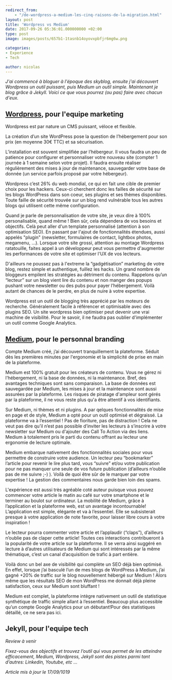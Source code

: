 ```yaml
---
redirect_from:
    - "/de-wordpress-a-medium-les-cinq-raisons-de-la-migration.html"
layout: post
title: 'Wordpress vs Medium'
date: 2017-09-26 05:36:01.000000000 +02:00
type: post
image: images/posts/657b1-1tasnb14oyovxpbfjr6mg6w.png

categories:
- Experience
- Tech

author: nicolas
---
```

*J'ai commencé à bloguer à l'époque des skyblog, ensuite j'ai découvert Wordpress un outil puissant, puis Medium un outil simple. Maintenant je blog grâce à Jekyll. Voici ce que vous pourrez (ou pas) faire avec chacun d'eux.*

## [Wordpress](https://fr.wordpress.org/), pour l'equipe marketing

Wordpress est par nature un CMS puissant, véloce et flexible.

La création d’un site WordPress pose la question de l’hébergement pour son prix (en moyenne 30€ TTC) et sa sécurisation.

L’installation est souvent simplifiée par l’hébergeur. Il vous faudra un peu de patience pour configurer et personnaliser votre nouveau site (compter 1 journée à 1 semaine selon votre projet). Il faudra ensuite réaliser régulièrement des mises à jour de maintenance, sauvegarder votre base de donnée (un service parfois proposé par votre hébergeur).

Wordpress c’est 26% du web mondial, ce qui en fait une cible de premier choix pour les hackers. Ceux-ci cherchent donc les failles de sécurité sur les blogs WordPress dans son coeur, ses plugins et ses thèmes disponibles. Toute faille de sécurité trouvée sur un blog rend vulnérable tous les autres blogs qui utilisent cette même configuration.

Quand je parle de personnalisation de votre site, je veux dire à 100% personalisable, quand même ! Bien sûr, cela dépendera de vos besoins et objectifs. Celà peut aller d'un template personnalisé (attention à son optimisation SEO). En passant par l'ajout de fonctionnalités étendues, aussi appelés "plugin" (newsletter, formulaires de contact, lightbox photos, megamenu, ...). Lorsque votre site grossi, attention au montage Wordpress ratatouille, faites appel à un développeur peut vous permettre d'augmenter les performances de votre site et optimiser l'UX de vos lecteurs.

D'ailleurs ne poussez pas à l'extreme la “gadgétisation” marketing de votre blog, restez simple et authentique, fuillez les hacks. Un grand nombre de bloggeurs empilent les stratégies au détriment du contenu. Rappelons qu’un “lecteur” sur un blog vient lire du contenu et non manger des popups pushant votre newsletter ou des pubs pour payer l’hébergement. Voilà autant de chances de le perdre, en plus de nuire à votre expertise.

Wordpress est un outil de blogging très apprécié par les moteurs de recherche. Généralement facile à référencer et optimisable avec des plugins SEO. Un site wordpress bien optimiser peut devenir une vrai machine de visibilité. Pour le savoir, il ne faudra pas oublier d'implémenter un outil comme Google Analytics.

## [Medium](https://medium.com/), pour le personnal branding

Compte Medium créé, j’ai découvert tranquillement la plateforme. Séduit dès les premières minutes par l'ergonomie et la simplicité de prise en main de la plateforme.

Medium est 100% gratuit pour les créateurs de contenu. Vous ne gérez ni l'hébergement, ni la base de données, ni la maintenance. Bref, des avantages techniques sont sans comparaison. La base de données est sauvegardée par Medium, les mises à jour et la maintenance sont aussi assurées par la plateforme. Les risques de piratage d'ampleur sont gérés par la plateforme, il ne vous reste plus qu'a être attentif à vos identifiants.

Sur Medium, ni thèmes et ni plugins. A par qelques fonctionnalités de mise en page et de style, Medium a opté pour un outil optimisé et dégraissé. La plateforme va à l’essentiel ! Pas de fioriture, pas de distraction ! Cela ne veut pas dire qu’il n’est pas possible d’inviter les lecteurs à s’inscrire à votre newsletter sur Medium ou d'ajouter des Call To Action via des liens. Medium à totalement pris le parti du contenu offrant au lecteur une ergonomie de lecture optimale.

Medium embarque nativement des fonctionnalités sociales pour vous permettre de construire votre audience. Un lecteur peu “bookmarker” l’article pour revenir le lire plus tard, vous “suivre” et/ou votre publication pour ne pas manquer une seule de vos future publication (d’ailleurs n’oublie pas de me suivre ;-) ). Voilà de quoi être sûr de le marquer par votre expertise ! La gestion des commentaires nous garde bien loin des spams.

L'expérience est aussi très agréable coté auteur puisque vous pouvez commencer votre article le matin au café sur votre smartphone et le terminer au boulot sur ordinateur. La mobilité de Medium, grâce à l’application et la plateforme web, est un avantage incontournable! L’application est simple, élégante et va à l’essentiel. Elle se subsisterait presque à votre application de note favorite, pour laisser libre cours à votre inspiration !

Le lecteur pourra commenter votre article et l’applaudir (“claps”), d’ailleurs n’oublie pas de claper cette article! Toutes ces interactions contribueront à la popularité de votre article sur la plateforme. Il se verra ainsi suggéré en lecture à d’autres utilisateurs de Medium qui sont intéressés par la même thématique, c’est un canal d’acquisition de trafic à part entière.

Voilà donc un bel axe de visibilité qui complète un SEO déjà bien optimisé. En effet, lorsque j’ai basculé l’un de mes blogs de WordPress à Medium, j’ai gagné +20% de traffic sur le blog nouvellement hébergé sur Medium ! Alors même que les résultats SEO de mon WordPress me donnait déjà pleine satisfaction, ceux sur Medium sont bluffant !

Medium est complet, la plateforme intègre nativement un outil de statistique synthétique de traffic simple allant à l’essentiel. Beaucoup plus accessible qu’un compte Google Analytics pour un débutant!Pour des statistiques détaillé, ce ne sera pas ici.

## Jekyll, pour l'equipe tech

*Review à venir*

*Fixez-vous des objectifs et trouvez l’outil qui vous permet de les atteindre efficacement, Medium, Wordpress, Jekyll sont des pistes parmi tant d’autres: Linkedin, Youtube, etc …*

*Article mis à jour le 17/09/1019*
